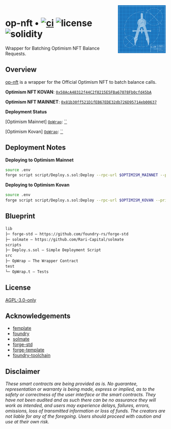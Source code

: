 <img align="right" width="150" height="150" top="100" src="./assets/readme.jpg">

# op-nft • [![ci](https://github.com/rainbow-me/op-nft/actions/workflows/ci.yml/badge.svg)](https://github.com/rainbow-me/op-nft/actions/workflows/ci.yml) ![license](https://img.shields.io/github/license/rainbow-me/op-nft?label=license) ![solidity](https://img.shields.io/badge/solidity-^0.8.15-lightgrey)

Wrapper for Batching Optimism NFT Balance Requests.


## Overview

[op-nft](https://github.com/rainbow-me/op-nft) is a wrapper for the Official Optimism NFT to batch balance calls.


**Optimism NFT KOVAN**: [`0x58AcA48312f44C2f8215E5FBa67078Fb0cfd45bA`](https://kovan-optimistic.etherscan.io/address/0x58AcA48312f44C2f8215E5FBa67078Fb0cfd45bA)

**Optimism NFT MAINNET**: [`0x81b30ff521D1fEB67EDE32db726D95714eb00637`](https://optimistic.etherscan.io/address/0x81b30ff521D1fEB67EDE32db726D95714eb00637)


**Deployment Status**

[Optimism Mainnet] [`OpWrap`](./src/OpWrap.sol): [``](https://optimistic.etherscan.io/address/)

[Optimism Kovan] [`OpWrap`](./src/OpWrap.sol): [``](https://kovan-optimismic.etherscan.io/address/)


## Deployment Notes

**Deploying to Optimism Mainnet**
```bash
source .env
forge script script/Deploy.s.sol:Deploy --rpc-url $OPTIMISM_MAINNET --private-key $DEPLOYER_PRIVATE_KEY --broadcast --verify --etherscan-api-key $ETHERSCAN_API_KEY -vvvv
```

**Deploying to Optimism Kovan**
```bash
source .env
forge script script/Deploy.s.sol:Deploy --rpc-url $OPTIMISM_KOVAN --private-key $DEPLOYER_PRIVATE_KEY --broadcast --verify --etherscan-api-key $ETHERSCAN_API_KEY -vvvv
```


## Blueprint

```ml
lib
├─ forge-std — https://github.com/foundry-rs/forge-std
├─ solmate — https://github.com/Rari-Capital/solmate
scripts
├─ Deploy.s.sol — Simple Deployment Script
src
├─ OpWrap — The Wrapper Contract
test
└─ OpWrap.t — Tests
```


## License

[AGPL-3.0-only](https://github.com/abigger87/femplate/blob/master/LICENSE)


## Acknowledgements

- [femplate](https://github.com/abigger87/femplate)
- [foundry](https://github.com/foundry-rs/foundry)
- [solmate](https://github.com/Rari-Capital/solmate)
- [forge-std](https://github.com/brockelmore/forge-std)
- [forge-template](https://github.com/foundry-rs/forge-template)
- [foundry-toolchain](https://github.com/foundry-rs/foundry-toolchain)


## Disclaimer

_These smart contracts are being provided as is. No guarantee, representation or warranty is being made, express or implied, as to the safety or correctness of the user interface or the smart contracts. They have not been audited and as such there can be no assurance they will work as intended, and users may experience delays, failures, errors, omissions, loss of transmitted information or loss of funds. The creators are not liable for any of the foregoing. Users should proceed with caution and use at their own risk._
